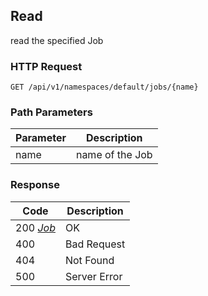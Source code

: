 Read
---------------------------------
read the specified Job

### HTTP Request

`GET /api/v1/namespaces/default/jobs/{name}`

### Path Parameters

| Parameter | Description |
| --- | --- |
| name | name of the Job |

### Response

| Code | Description |
| --- | --- |
| 200 _[Job](index.md#job-1)_ | OK |
| 400 | Bad Request |
| 404 | Not Found |
| 500 | Server Error |
